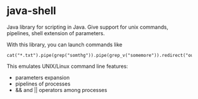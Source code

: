 # java-shell
Java library for scripting in Java.
Give support for unix commands, pipelines, shell extension of parameters.

With this library, you can launch commands like

    cat("*.txt").pipe(grep("somthg")).pipe(grep_v("somemore")).redirect("output.txt").sh()

This emulates UNIX/Linux command line features:

  * parameters expansion
  * pipelines of processes
  * && and || operators among processes
